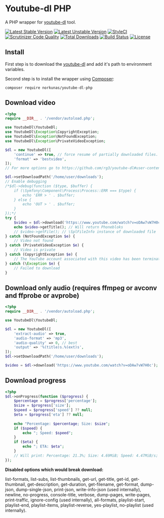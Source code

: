 # Youtube-dl PHP
A PHP wrapper for [youtube-dl](https://github.com/rg3/youtube-dl) tool.

[![Latest Stable Version](https://poser.pugx.org/norkunas/youtube-dl-php/v/stable.svg)](https://packagist.org/packages/norkunas/youtube-dl-php)
[![Latest Unstable Version](https://poser.pugx.org/norkunas/youtube-dl-php/v/unstable.svg)](https://packagist.org/packages/norkunas/youtube-dl-php)
[![StyleCI](https://styleci.io/repos/33054763/shield?style=flat)](https://styleci.io/repos/33054763)
[![Scrutinizer Code Quality](https://scrutinizer-ci.com/g/norkunas/youtube-dl-php/badges/quality-score.png?b=master)](https://scrutinizer-ci.com/g/norkunas/youtube-dl-php/?branch=master)
[![Total Downloads](https://poser.pugx.org/norkunas/youtube-dl-php/downloads)](https://packagist.org/packages/norkunas/youtube-dl-php)
[![Build Status](https://travis-ci.org/norkunas/youtube-dl-php.svg?branch=master)](https://travis-ci.org/norkunas/youtube-dl-php)
[![License](https://poser.pugx.org/norkunas/youtube-dl-php/license.svg)](https://packagist.org/packages/norkunas/youtube-dl-php)

## Install
First step is to download the [youtube-dl](http://rg3.github.io/youtube-dl/download.html) and add it's path to
environment variables.

Second step is to install the wrapper using [Composer](http://getcomposer.org/):
```
composer require norkunas/youtube-dl-php
```

## Download video
```php
<?php
require __DIR__ . '/vendor/autoload.php';

use YoutubeDl\YoutubeDl;
use YoutubeDl\Exception\CopyrightException;
use YoutubeDl\Exception\NotFoundException;
use YoutubeDl\Exception\PrivateVideoException;

$dl = new YoutubeDl([
    'continue' => true, // force resume of partially downloaded files. By default, youtube-dl will resume downloads if possible.
    'format' => 'bestvideo',
]);
// For more options go to https://github.com/rg3/youtube-dl#user-content-options

$dl->setDownloadPath('/home/user/downloads');
// Enable debugging
/*$dl->debug(function ($type, $buffer) {
    if (\Symfony\Component\Process\Process::ERR === $type) {
        echo 'ERR > ' . $buffer;
    } else {
        echo 'OUT > ' . $buffer;
    }
});*/
try {
    $video = $dl->download('https://www.youtube.com/watch?v=oDAw7vW7H0c');
    echo $video->getTitle(); // Will return Phonebloks
    // $video->getFile(); // \SplFileInfo instance of downloaded file
} catch (NotFoundException $e) {
    // Video not found
} catch (PrivateVideoException $e) {
    // Video is private
} catch (CopyrightException $e) {
    // The YouTube account associated with this video has been terminated due to multiple third-party notifications of copyright infringement
} catch (\Exception $e) {
    // Failed to download
}
```

## Download only audio (requires ffmpeg or avconv and ffprobe or avprobe)
```php
<?php
require __DIR__ . '/vendor/autoload.php';

use YoutubeDl\YoutubeDl;

$dl = new YoutubeDl([
    'extract-audio' => true,
    'audio-format' => 'mp3',
    'audio-quality' => 0, // best
    'output' => '%(title)s.%(ext)s',
]);
$dl->setDownloadPath('/home/user/downloads');

$video = $dl->download('https://www.youtube.com/watch?v=oDAw7vW7H0c');
```

## Download progress
```php
<?php
$dl->onProgress(function ($progress) {
    $percentage = $progress['percentage'];
    $size = $progress['size'];
    $speed = $progress['speed'] ?? null;
    $eta = $progress['eta'] ?? null;
    
    echo "Percentage: $percentage; Size: $size";
    if ($speed) {
        echo "; Speed: $speed";
    }
    if ($eta) {
        echo "; ETA: $eta";
    }
    // Will print: Percentage: 21.3%; Size: 4.69MiB; Speed: 4.47MiB/s; ETA: 00:01
});
```

**Disabled options which would break download:**

list-formats, list-subs, list-thumbnails, get-url, get-title, get-id, get-thumbnail, get-description, get-duration, get-filename, get-format, dump-json, dump-single-json, print-json, write-info-json (used internally), newline, no-progress, console-title, verbose, dump-pages, write-pages, print-traffic, ignore-config (used internally), all-formats, playlist-start, playlist-end, playlist-items, playlist-reverse, yes-playlist, no-playlist (used internally).

